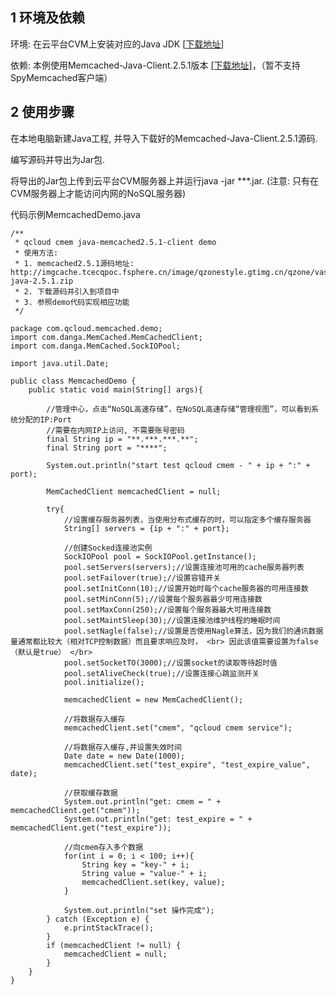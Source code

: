 ## 1 环境及依赖

环境: 在云平台CVM上安装对应的Java JDK [[下载地址](http://www.oracle.com/technetwork/java/javase/downloads/index.html?spm=5176.775974146.2.4.9Oqs71)]

依赖: 本例使用Memcached-Java-Client.2.5.1版本 [[下载地址]](http://imgcache.tcecqpoc.fsphere.cn/image/qzonestyle.gtimg.cn/qzone/vas/opensns/res/doc/memcached-java-2.5.1.zip)，（暂不支持SpyMemcached客户端）

## 2 使用步骤

在本地电脑新建Java工程, 并导入下载好的Memcached-Java-Client.2.5.1源码.

编写源码并导出为Jar包.

将导出的Jar包上传到云平台CVM服务器上并运行java -jar ***.jar. (注意: 只有在CVM服务器上才能访问内网的NoSQL服务器)

代码示例MemcachedDemo.java

```
/**
 * qcloud cmem java-memcached2.5.1-client demo
 * 使用方法:
 * 1. memcached2.5.1源码地址: http://imgcache.tcecqpoc.fsphere.cn/image/qzonestyle.gtimg.cn/qzone/vas/opensns/res/doc/memcached-java-2.5.1.zip
 * 2. 下载源码并引入到项目中
 * 3. 参照demo代码实现相应功能
 */

package com.qcloud.memcached.demo;
import com.danga.MemCached.MemCachedClient;
import com.danga.MemCached.SockIOPool;

import java.util.Date;

public class MemcachedDemo {
    public static void main(String[] args){

        //管理中心，点击“NoSQL高速存储”，在NoSQL高速存储“管理视图”，可以看到系统分配的IP:Port
        //需要在内网IP上访问, 不需要账号密码
        final String ip = "**.***.***.**";
        final String port = "****";

        System.out.println("start test qcloud cmem - " + ip + ":" + port);

        MemCachedClient memcachedClient = null;

        try{
            //设置缓存服务器列表，当使用分布式缓存的时，可以指定多个缓存服务器
            String[] servers = {ip + ":" + port};

            //创建Socked连接池实例
            SockIOPool pool = SockIOPool.getInstance();
            pool.setServers(servers);//设置连接池可用的cache服务器列表
            pool.setFailover(true);//设置容错开关
            pool.setInitConn(10);//设置开始时每个cache服务器的可用连接数
            pool.setMinConn(5);//设置每个服务器最少可用连接数
            pool.setMaxConn(250);//设置每个服务器最大可用连接数
            pool.setMaintSleep(30);//设置连接池维护线程的睡眠时间
            pool.setNagle(false);//设置是否使用Nagle算法，因为我们的通讯数据量通常都比较大（相对TCP控制数据）而且要求响应及时， <br> 因此该值需要设置为false（默认是true） </br>
            pool.setSocketTO(3000);//设置socket的读取等待超时值
            pool.setAliveCheck(true);//设置连接心跳监测开关
            pool.initialize();

            memcachedClient = new MemCachedClient();

            //将数据存入缓存
            memcachedClient.set("cmem", "qcloud cmem service");

            //将数据存入缓存,并设置失效时间
            Date date = new Date(1000);
            memcachedClient.set("test_expire", "test_expire_value", date);

            //获取缓存数据
            System.out.println("get: cmem = " + memcachedClient.get("cmem"));
            System.out.println("get: test_expire = " + memcachedClient.get("test_expire"));

            //向cmem存入多个数据
            for(int i = 0; i < 100; i++){
                String key = "key-" + i;
                String value = "value-" + i;
                memcachedClient.set(key, value);
            }

            System.out.println("set 操作完成");
        } catch (Exception e) {
            e.printStackTrace();
        }
        if (memcachedClient != null) {
            memcachedClient = null;
        }
    }
}
```